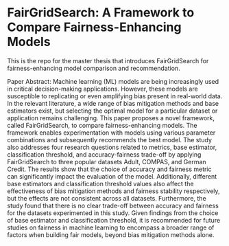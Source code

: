 # FairGridSearch: A Framework to Compare Fairness-Enhancing Models
This is the repo for the master thesis that introduces FairGridSearch for fairness-enhancing model comparison and recommendation.

Paper Abstract:
Machine learning (ML) models are being increasingly used in critical decision-making applications. However, these models are susceptible to replicating or even amplifying bias present in real-world data. In the relevant literature, a wide range of bias mitigation methods and base estimators exist, but selecting the optimal model for a particular dataset or application remains challenging. 
This paper proposes a novel framework, called FairGridSearch, to compare fairness-enhancing models. The framework enables experimentation with models using various parameter combinations and subsequently recommends the best model. The study also addresses four research questions related to metrics, base estimator, classification threshold, and accuracy-fairness trade-off by applying FairGridSearch to three popular datasets Adult, COMPAS, and German Credit.
The results show that the choice of accuracy and fairness metric can significantly impact the evaluation of the model. Additionally, different base estimators and classification threshold values also affect the effectiveness of bias mitigation methods and fairness stability respectively, but the effects are not consistent across all datasets. Furthermore, the study found that there is no clear trade-off between accuracy and fairness for the datasets experimented in this study. Given findings from the choice of base estimator and classification threshold, it is recommended for future studies on fairness in machine learning to encompass a broader range of factors when building fair models, beyond bias mitigation methods alone.

